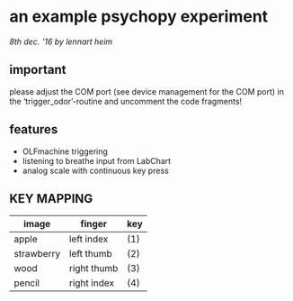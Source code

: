 # an example psychopy experiment
*8th dec. '16 by lennart heim*

## important
please adjust the COM port (see device management for the COM port) in the ‘trigger_odor’-routine and uncomment the code fragments!

## features

- OLFmachine triggering
- listening to breathe input from LabChart
- analog scale with continuous key press


## KEY MAPPING
image | finger | key
--- | --- | ---
apple | left index | (1)strawberry | left thumb | (2)wood | right thumb | (3)pencil | right index | (4)